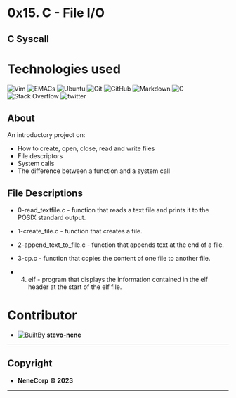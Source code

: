# 0x15. C - File I/O
<!-- ----------- -->

## C Syscall

# Technologies used

  ![Vim](https://img.shields.io/badge/VIM-%2311AB00.svg?&style=for-the-badge&logo=vim&logoColor=white)  ![EMACs](https://img.shields.io/badge/Emacs-%237F5AB6.svg?&style=for-the-badge&logo=gnu-emacs&logoColor=white) ![Ubuntu](https://img.shields.io/badge/Ubuntu-E95420?style=for-the-badge&logo=ubuntu&logoColor=white)
   ![Git](https://img.shields.io/badge/GIT-E44C30?style=for-the-badge&logo=git&logoColor=white) ![GitHub](https://img.shields.io/badge/github-%23121011.svg?style=for-the-badge&logo=github&logoColor=white)
  ![Markdown](https://img.shields.io/badge/markdown-%23000000.svg?style=for-the-badge&logo=markdown&logoColor=white)  ![C](https://img.shields.io/badge/C-00599C?style=for-the-badge&logo=c&logoColor=white)
   ![Stack Overflow](https://img.shields.io/badge/-Stackoverflow-FE7A16?style=for-the-badge&logo=stack-overflow&logoColor=white)  ![twitter](https://img.shields.io/badge/Twitter-1DA1F2?style=for-the-badge&logo=twitter&logoColor=white)




## About
An introductory project on:
- How to create, open, close, read and write files
- File descriptors
- System calls
- The difference between a function and a system call


## File Descriptions
* 0-read_textfile.c - function that reads a text file and prints it to the POSIX standard output.

* 1-create_file.c - function that creates a file.

* 2-append_text_to_file.c - function that appends text at the end of a file.

* 3-cp.c - function that copies the content of one file to another file.

* 4. elf - program that displays the information contained in the elf header at the start of the elf file.

# Contributor
 - [ ![BuiltBy](https://img.shields.io/badge/Built-By-GE7A10?style=flat-square&logo=BuzzFeed&logoColor=white)](https://github.com/stephen-nene)
 **[stevo-nene](https://github.com/stephen-nene)**



---------
## Copyright
 - **NeneCorp** **<span>&copy; 2023</span>**
---------
